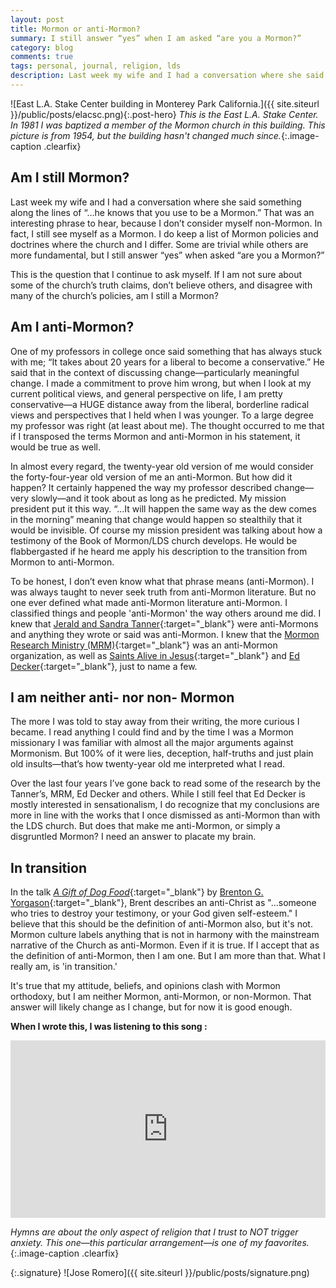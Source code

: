 ```yaml
---
layout: post
title: Mormon or anti-Mormon?
summary: I still answer “yes” when I am asked “are you a Mormon?”
category: blog
comments: true
tags: personal, journal, religion, lds
description: Last week my wife and I had a conversation where she said something along the lines of “…he knows that you use to be a Mormon.” That was an interesting phrase to hear, because I don’t consider myself non-Mormon. In fact, I still see myself as a Mormon.
---
```


![East L.A. Stake Center building in Monterey Park California.]({{ site.siteurl }}/public/posts/elacsc.png){:.post-hero}
*This is the East L.A. Stake Center. In 1981 I was baptized a member of the Mormon church in this building. This picture is from 1954, but the building hasn't changed much since.*{:.image-caption .clearfix}

## Am I still Mormon?
Last week my wife and I had a conversation where she said something along the lines of “…he knows that you use to be a Mormon.” That was an interesting phrase to hear, because I don’t consider myself non-Mormon. In fact, I still see myself as a Mormon. I do keep a list of Mormon policies and doctrines where the church and I differ. Some are trivial while others are more fundamental, but I still answer “yes” when asked “are you a Mormon?”

This is the question that I continue to ask myself. If I am not sure about some of the church’s truth claims, don’t believe others, and disagree with many of the church’s policies, am I still a Mormon?

## Am I anti-Mormon?
One of my professors in college once said something that has always stuck with me; “It takes about 20 years for a liberal to become a conservative.” He said that in the context of discussing change—particularly meaningful change. I made a commitment to prove him wrong, but when I look at my current political views, and general perspective on life, I am pretty conservative—a HUGE distance away from the liberal, borderline radical views and perspectives that I held when I was younger. To a large degree my professor was right (at least about me). The thought occurred to me that if I transposed the terms Mormon and anti-Mormon in his statement, it would be true as well.

In almost every regard, the twenty-year old version of me would consider the forty-four-year old version of me an anti-Mormon. But how did it happen? It certainly happened the way my professor described change—very slowly—and it took about as long as he predicted. My mission president put it this way. “…It will happen the same way as the dew comes in the morning” meaning that change would happen so stealthily that it would be invisible. Of course my mission president was talking about how a testimony of the Book of Mormon/LDS church develops. He would be flabbergasted if he heard me apply his description to the transition from Mormon to anti-Mormon.

To be honest, I don’t even know what that phrase means (anti-Mormon). I was always taught to never seek truth from anti-Mormon literature. But no one ever defined what made anti-Mormon literature anti-Mormon. I classified things and people 'anti-Mormon' the way others around me did. I knew that [Jerald and Sandra Tanner](https://en.wikipedia.org/wiki/Jerald_and_Sandra_Tanner){:target="_blank"} were anti-Mormons and anything they wrote or said was anti-Mormon. I knew that the [Mormon Research Ministry (MRM)](http://www.mrm.org/){:target="_blank"} was an anti-Mormon organization, as well as [Saints Alive in Jesus](http://saintsalive.com/){:target="_blank"} and [Ed Decker](https://en.wikipedia.org/wiki/Ed_Decker){:target="_blank"}, just to name a few. 

## I am neither anti- nor non- Mormon
The more I was told to stay away from their writing, the more curious I became. I read anything I could find and by the time I was a Mormon missionary I was familiar with almost all the major arguments against Mormonism. But 100% of it were lies, deception, half-truths and just plain old insults—that’s how twenty-year old me interpreted what I read.

Over the last four years I’ve gone back to read some of the research by the Tanner’s, MRM, Ed Decker and others. While I still feel that Ed Decker is mostly interested in sensationalism, I do recognize that my conclusions are more in line with the works that I once dismissed as anti-Mormon than with the LDS church. But does that make me anti-Mormon, or simply a disgruntled Mormon? I need an answer to placate my brain. 

## In transition
In the talk [*A Gift of Dog Food*](https://books.google.com/books/about/A_Gift_of_Dogfood.html?id=ArEeAQAACAAJ){:target="_blank"} by [Brenton G. Yorgason](https://en.wikipedia.org/wiki/Brenton_G._Yorgason){:target="_blank"}, Brent describes an anti-Christ as "...someone who tries to destroy your testimony, or your God given self-esteem." I believe that this should be the definition of anti-Mormon also, but it's not. Mormon culture labels anything that is not in harmony with the mainstream narrative of the Church as anti-Mormon. Even if it is true. If I accept that as the definition of anti-Mormon, then I am one. But I am more than that. What I really am, is 'in transition.'

It's true that my attitude, beliefs, and opinions clash with Mormon orthodoxy, but I am neither Mormon, anti-Mormon, or non-Mormon. That answer will likely change as I change, but for now it is good enough.
 
**When I wrote this, I was listening to this song :**
 <style>.embed-container { position: relative; padding-bottom: 56.25%; height: 0; overflow: hidden; max-width: 100%; } .embed-container iframe, .embed-container object, .embed-container embed { position: absolute; top: 0; left: 0; width: 100%; height: 100%; }</style>
<div class='embed-container'><iframe src='https://www.youtube.com/embed/VlJbRVNd4Sc?rel=0&amp;t=27s&amp;showinfo=0' frameborder='0' allowfullscreen></iframe></div>

*Hymns are about the only aspect of religion that I trust to NOT trigger anxiety. This one—this particular arrangement—is one of my faavorites.*{:.image-caption .clearfix}


{:.signature}
![Jose Romero]({{ site.siteurl }}/public/posts/signature.png)


